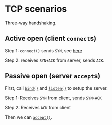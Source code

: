 # TCP scenarios

Three-way handshaking.

## Active open (client `connect`s)

Step 1: `connect()` sends `SYN`, see [here](syscall.md#connect)

Step 2: receives `SYN+ACK` from server, sends `ACK`.

## Passive open (server `accept`s)

First, call [`bind()`](syscall.md#bind) and [`listen()`](syscall.md@listen) to setup the server.

Step 1: Receives `SYN` from client, sends `SYN+ACK`

Step 2: Receives `ACK` from client

Then we can [`accept()`](syscall.md#accept).
